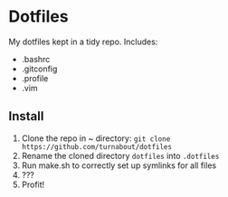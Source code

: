# Dotfiles
My dotfiles kept in a tidy repo. Includes:

* .bashrc
* .gitconfig
* .profile
* .vim

## Install
1. Clone the repo in ~ directory: `git clone https://github.com/turnabout/dotfiles`
2. Rename the cloned directory `dotfiles` into `.dotfiles`
3. Run make.sh to correctly set up symlinks for all files
4. ???
5. Profit!